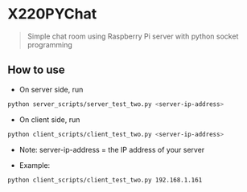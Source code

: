 # X220PYChat
> Simple chat room using Raspberry Pi server with python socket programming

## How to use
 - On server side, run
 ```sh
 python server_scripts/server_test_two.py <server-ip-address>
 ```
 - On client side, run
  ```sh
 python client_scripts/client_test_two.py <server-ip-address>
 ```
 - Note: server-ip-address = the IP address of your server
 
 - Example:
  ```sh
 python client_scripts/client_test_two.py 192.168.1.161
 ```